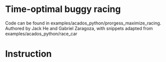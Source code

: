 # Time-optimal buggy racing
Code can be found in examples/acados_python/prorgess_maximize_racing.
Authored by Jack He and Gabriel Zaragoza, with snippets adapted from examples/acados_python/race_car

# Instruction
